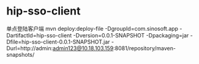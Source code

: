 # hip-sso-client

单点登陆客户端
mvn deploy:deploy-file -DgroupId=com.sinosoft.app -DartifactId=hip-sso-client -Dversion=0.0.1-SNAPSHOT -Dpackaging=jar -Dfile=hip-sso-client-0.0.1-SNAPSHOT.jar -Durl=http://admin:admin123@10.18.103.159:8081/repository/maven-snapshots/